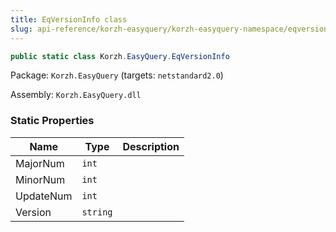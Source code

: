 ```yaml
---
title: EqVersionInfo class
slug: api-reference/korzh-easyquery/korzh-easyquery-namespace/eqversioninfo-class
---
```



```csharp
public static class Korzh.EasyQuery.EqVersionInfo

```
Package: `Korzh.EasyQuery` (targets: `netstandard2.0`)

Assembly: `Korzh.EasyQuery.dll`

### Static Properties

| Name | Type | Description | 
| --- | --- | --- | 
| MajorNum | `int` |  | 
| MinorNum | `int` |  | 
| UpdateNum | `int` |  | 
| Version | `string` |  |